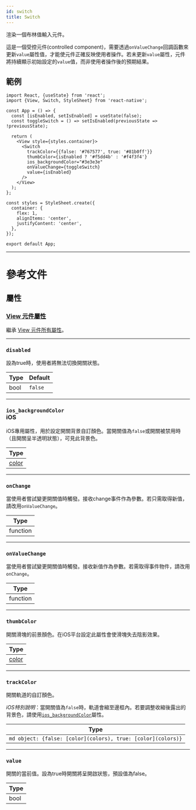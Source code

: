 ```yaml
---
id: switch
title: Switch
---
```


渲染一個布林值輸入元件。

這是一個受控元件(controlled component)，需要透過`onValueChange`回調函數來更新`value`屬性值，才能使元件正確反映使用者操作。若未更新`value`屬性，元件將持續顯示初始設定的`value`值，而非使用者操作後的預期結果。

## 範例

```SnackPlayer name=Switch&supportedPlatforms=android,ios
import React, {useState} from 'react';
import {View, Switch, StyleSheet} from 'react-native';

const App = () => {
  const [isEnabled, setIsEnabled] = useState(false);
  const toggleSwitch = () => setIsEnabled(previousState => !previousState);

  return (
    <View style={styles.container}>
      <Switch
        trackColor={{false: '#767577', true: '#81b0ff'}}
        thumbColor={isEnabled ? '#f5dd4b' : '#f4f3f4'}
        ios_backgroundColor="#3e3e3e"
        onValueChange={toggleSwitch}
        value={isEnabled}
      />
    </View>
  );
};

const styles = StyleSheet.create({
  container: {
    flex: 1,
    alignItems: 'center',
    justifyContent: 'center',
  },
});

export default App;
```

---

# 參考文件

## 屬性

### [View 元件屬性](view.md#props)

繼承 [View 元件所有屬性](view.md#props)。

---

### `disabled`

設為true時，使用者將無法切換開關狀態。

| Type | Default |
| ---- | ------- |
| bool | `false` |

---

### `ios_backgroundColor` <div class="label ios">iOS</div>

iOS專用屬性，用於設定開關背景自訂顏色。當開關值為`false`或開關被禁用時（且開關呈半透明狀態），可見此背景色。

| Type               |
| ------------------ |
| [color](colors.md) |

---

### `onChange`

當使用者嘗試變更開關值時觸發。接收change事件作為參數。若只需取得新值，請改用`onValueChange`。

| Type     |
| -------- |
| function |

---

### `onValueChange`

當使用者嘗試變更開關值時觸發。接收新值作為參數。若需取得事件物件，請改用`onChange`。

| Type     |
| -------- |
| function |

---

### `thumbColor`

開關滑塊的前景顏色。在iOS平台設定此屬性會使滑塊失去陰影效果。

| Type               |
| ------------------ |
| [color](colors.md) |

---

### `trackColor`

開關軌道的自訂顏色。

_iOS特別說明_：當開關值為`false`時，軌道會縮至邊框內。若要調整收縮後露出的背景色，請使用[`ios_backgroundColor`](switch.md#ios_backgroundColor)屬性。

| Type                                                         |
| ------------------------------------------------------------ |
| `md object: {false: [color](colors), true: [color](colors)}` |

---

### `value`

開關的當前值。設為true時開關將呈開啟狀態，預設值為false。

| Type |
| ---- |
| bool |